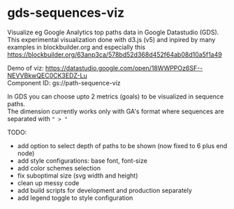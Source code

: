 # gds-sequences-viz

Visualize eg Google Analytics top paths data in Google Datastudio (GDS).
This experimental visualization done with d3.js (v5) and inpired by many 
examples in blockbuilder.org and especially this https://blockbuilder.org/63anp3ca/578bd52d368d452f64ab08d10a5f1a49  

Demo of viz: https://datastudio.google.com/open/18WWPPOz6SF--NEVVBkwQEC0CK3EDZ-Lu  
Component ID: gs://path-sequence-viz  

In GDS you can choose upto 2 metrics (goals) to be visualized in sequence paths.  
The dimension currently works only with GA's format where sequences are separated with `" > "`  

TODO:  

- add option to select depth of paths to be shown (now fixed to 6 plus end node)  
- add style configurations: base font, font-size  
- add color schemes selection  
- fix suboptimal size (svg width and height)  
- clean up messy code  
- add build scripts for development and production separately  
- add legend toggle to style configuration